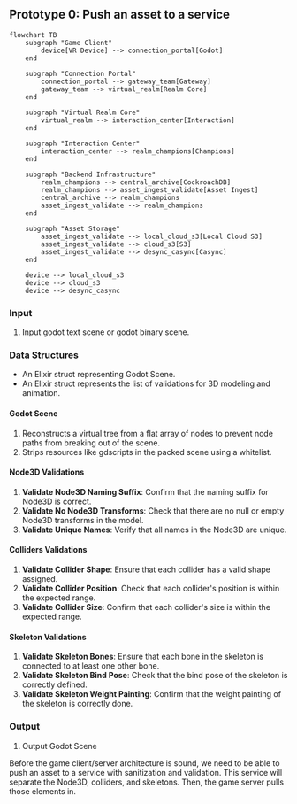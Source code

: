 ## Prototype 0: Push an asset to a service

```mermaid
flowchart TB
    subgraph "Game Client"
        device[VR Device] --> connection_portal[Godot]
    end

    subgraph "Connection Portal"
        connection_portal --> gateway_team[Gateway]
        gateway_team --> virtual_realm[Realm Core]
    end

    subgraph "Virtual Realm Core"
        virtual_realm --> interaction_center[Interaction]
    end

    subgraph "Interaction Center"
        interaction_center --> realm_champions[Champions]
    end

    subgraph "Backend Infrastructure"
        realm_champions --> central_archive[CockroachDB]
        realm_champions --> asset_ingest_validate[Asset Ingest]
        central_archive --> realm_champions
        asset_ingest_validate --> realm_champions
    end

    subgraph "Asset Storage"
        asset_ingest_validate --> local_cloud_s3[Local Cloud S3]
        asset_ingest_validate --> cloud_s3[S3]
        asset_ingest_validate --> desync_casync[Casync]
    end

    device --> local_cloud_s3
    device --> cloud_s3
    device --> desync_casync
```

### Input

1. Input godot text scene or godot binary scene.

### Data Structures

- An Elixir struct representing Godot Scene.
- An Elixir struct represents the list of validations for 3D modeling and animation.

#### Godot Scene

1. Reconstructs a virtual tree from a flat array of nodes to prevent node paths from breaking out of the scene.
2. Strips resources like gdscripts in the packed scene using a whitelist.

#### Node3D Validations

1. **Validate Node3D Naming Suffix**: Confirm that the naming suffix for Node3D is correct.
2. **Validate No Node3D Transforms**: Check that there are no null or empty Node3D transforms in the model.
3. **Validate Unique Names**: Verify that all names in the Node3D are unique.

#### Colliders Validations

1. **Validate Collider Shape**: Ensure that each collider has a valid shape assigned.
2. **Validate Collider Position**: Check that each collider's position is within the expected range.
3. **Validate Collider Size**: Confirm that each collider's size is within the expected range.

#### Skeleton Validations

1. **Validate Skeleton Bones**: Ensure that each bone in the skeleton is connected to at least one other bone.
2. **Validate Skeleton Bind Pose**: Check that the bind pose of the skeleton is correctly defined.
3. **Validate Skeleton Weight Painting**: Confirm that the weight painting of the skeleton is correctly done.

### Output

1. Output Godot Scene

Before the game client/server architecture is sound, we need to be able to push an asset to a service with sanitization and validation. This service will separate the Node3D, colliders, and skeletons. Then, the game server pulls those elements in.
